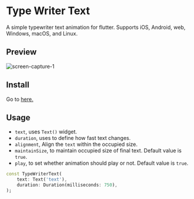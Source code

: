 # Type Writer Text
A simple typewriter text animation for flutter. Supports iOS, Android, web, Windows, macOS, and Linux.

## Preview
![screen-capture-_1_](https://user-images.githubusercontent.com/45191605/162557654-6e98d7be-e198-4089-bc13-6b52f7e4a6e2.gif)
## Install
Go to <a href='https://pub.dev/packages/typewritertext/install'>here.</a>
## Usage
* `text`, uses `Text()` widget.<br>
* `duration`, uses to define how fast text changes.<br>
* `alignment`, Align the `text` within the occupied size.<br>
* `maintainSize`, to maintain occupied size of final text. Default value is `true`.<br>
* `play`, to set whether animation should play or not. Default value is `true`.

```dart
const TypeWriterText(
    text: Text('text'), 
    duration: Duration(milliseconds: 750),
);
``` 
